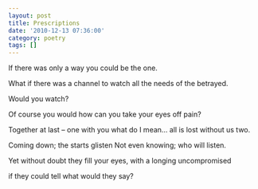 ```yaml
---
layout: post
title: Prescriptions
date: '2010-12-13 07:36:00'
category: poetry
tags: []
---
```


If there was only a way
you could be the one.

What if there was a channel
to watch all the needs of
the betrayed.

Would you watch?

Of course you would
how can you take your
eyes off pain?

Together at last – one with you
what do I mean…
all is lost without us two.

Coming down; the starts glisten
Not even knowing; who will listen.

Yet without doubt
they fill your eyes,
with a longing uncompromised

if they could tell what would they say?
